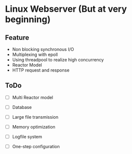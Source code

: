 # Linux Webserver (But at very beginning)

## Feature

- Non blocking synchronous I/O
- Multiplexing with epoll
- Using threadpool to realize high concurrency
- Reactor Model
- HTTP request and response

## ToDo

- [ ] Multi Reactor model
- [ ] Database
- [ ] Large file transmission
- [ ] Memory optimization
- [ ] Logfile system
- [ ] One-step configuration

